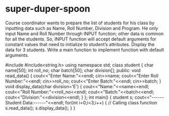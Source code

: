 # super-duper-spoon
Course coordinator wants to prepare the list of students for his class by inputting data such as Name, Roll Number, Division and Program. He only input Name and Roll Number through INPUT function; other data is common for all the students. So, INPUT function will accept default arguments for constant values that need to initialize to student’s attributes. Display the data for 3 students. Write a main function to implement function with default arguments.

#include<iostream>
#include<string.h>
using namespace std;
class student
{
    char name[50];
int roll_no;
char batch[50];
char division[];
public:
    void read_data()
    {
        cout<<"Enter Name:"<<endl;
        cin>>name;
        cout<<"Enter Roll Number:"<<endl;
        cin>>roll_no;
        cout<<"Enter Batch:"<<endl;
        cin>>batch;
    }
    void display_data(char division='E')
    {
        cout<<"Name:"<<name<<endl;
        cout<<"Roll Number:"<<roll_no<<endl;
        cout<<"Batch:"<<batch<<endl;
        cout<<"Division:"<<division<<endl;
    }
};
int main()
{
student s;
cout<<"------Student Data:------"<<endl;
for(int i=0;i<3;i++)
{
// Calling class function
s.read_data();
s.display_data();
}
}
